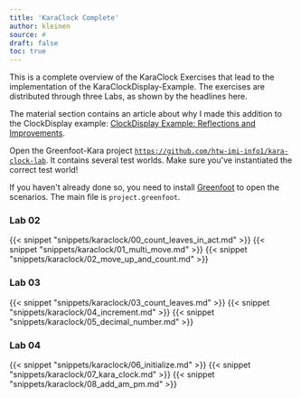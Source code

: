 ```yaml
---
title: 'KaraClock Complete'
author: kleinen
source: #
draft: false
toc: true
---
```


This is a complete overview of the KaraClock Exercises that lead to the implementation of the KaraClockDisplay-Example. The exercises are distributed through three Labs, as shown by the headlines here. 

The material section contains an article about why I made this addition to the ClockDisplay example: [ClockDisplay Example: Reflections and Improvements](/material/info1/clock_display_refactoring/).

Open the Greenfoot-Kara project [`https://github.com/htw-imi-info1/kara-clock-lab`](https://github.com/htw-imi-info1/kara-clock-lab).
It contains several test worlds. Make sure you've instantiated the correct test world!

If you haven't already done so, you need to install [Greenfoot](https://www.greenfoot.org/download) to open the scenarios. The main file is `project.greenfoot`.


### Lab 02
{{< snippet "snippets/karaclock/00_count_leaves_in_act.md" >}}
{{< snippet "snippets/karaclock/01_multi_move.md" >}}
{{< snippet "snippets/karaclock/02_move_up_and_count.md" >}}
### Lab 03
{{< snippet "snippets/karaclock/03_count_leaves.md" >}}
{{< snippet "snippets/karaclock/04_increment.md" >}}
{{< snippet "snippets/karaclock/05_decimal_number.md" >}}
### Lab 04
{{< snippet "snippets/karaclock/06_initialize.md" >}}
{{< snippet "snippets/karaclock/07_kara_clock.md" >}}
{{< snippet "snippets/karaclock/08_add_am_pm.md" >}}

